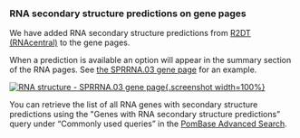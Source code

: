 ### RNA secondary structure predictions on gene pages
<!-- pombase_flags: frontpage -->
<!-- newsfeed_thumbnail: rna_central_icon.png -->

We have added RNA secondary structure predictions from
[R2DT (RNAcentral)](https://rnacentral.org/r2dt)
to the gene pages.

When a prediction is available an option will appear in the summary
section of the RNA pages.
See [the SPRRNA.03 gene page](/gene/SPRRNA.03)
for an example.

[![RNA structure - SPRRNA.03 gene page](assets/newsfeed/rna_structure_SPRRNA.03_page.png "RNA structure - SPRRNA.03 gene page"){.screenshot width=100%}](assets/newsfeed/rna_structure_SPRRNA.03_page.png)

You can retrieve the list of all RNA genes with secondary structure
predictions using the "Genes with RNA secondary structure predictions”
query under “Commonly used queries” in the
[PomBase Advanced Search](/query).
